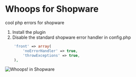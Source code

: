 # Whoops for Shopware
cool php errors for shopware

1. Install the plugin
2. Disable the standard shopware error handler in config.php
```php
	'front' => array(
		'noErrorHandler' => true,
		'throwExceptions' => true,
	),
```

![Whoops! in Shopware](http://i.imgur.com/1iCjJCY.png)
